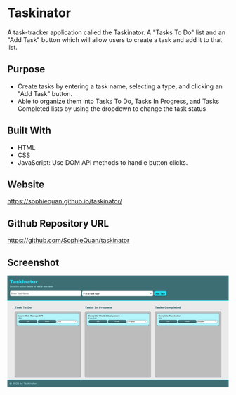 # Taskinator
A task-tracker application called the Taskinator. A "Tasks To Do" list and an "Add Task" button which will allow users to create a task and add it to that list.

## Purpose
* Create tasks by entering a task name, selecting a type, and clicking an "Add Task" button.
* Able to organize them into Tasks To Do, Tasks In Progress, and Tasks Completed lists by using the dropdown to change the task status

## Built With
* HTML
* CSS
* JavaScript: Use DOM API methods to handle button clicks.

## Website
https://sophiequan.github.io/taskinator/

## Github Repository URL
https://github.com/SophieQuan/taskinator

## Screenshot
![screen shot of sophie quan's portfolip webpage](assets/images/screenshot.png?raw=true "Optional Title")
